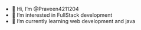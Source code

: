 - 👋 Hi, I’m @Praveen4211204
- 👀 I’m interested in FullStack development
- 🌱 I’m currently learning web development and java


<!---
Praveen4211204/Praveen4211204 is a ✨ special ✨ repository because its `README.md` (this file) appears on your GitHub profile.
You can click the Preview link to take a look at your changes.
--->
